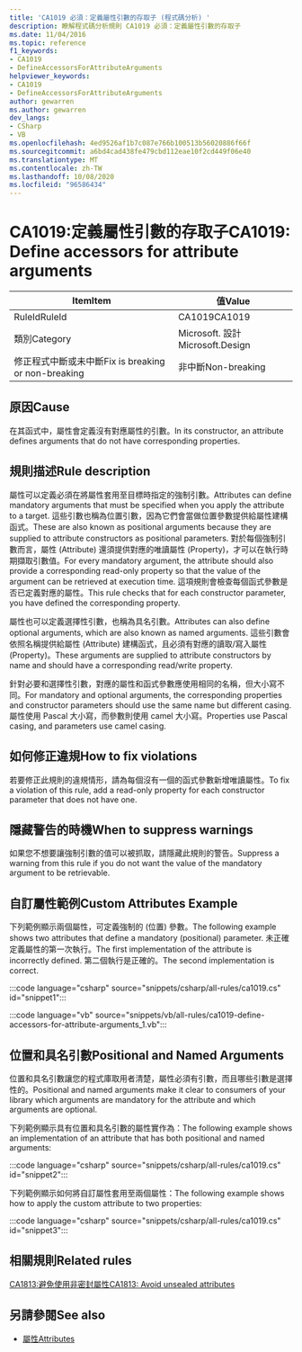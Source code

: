 ```yaml
---
title: 'CA1019 必須：定義屬性引數的存取子 (程式碼分析) '
description: 瞭解程式碼分析規則 CA1019 必須：定義屬性引數的存取子
ms.date: 11/04/2016
ms.topic: reference
f1_keywords:
- CA1019
- DefineAccessorsForAttributeArguments
helpviewer_keywords:
- CA1019
- DefineAccessorsForAttributeArguments
author: gewarren
ms.author: gewarren
dev_langs:
- CSharp
- VB
ms.openlocfilehash: 4ed9526af1b7c087e766b100513b56020886f66f
ms.sourcegitcommit: a6bd4cad438fe479cbd112eae10f2cd449f06e40
ms.translationtype: MT
ms.contentlocale: zh-TW
ms.lasthandoff: 10/08/2020
ms.locfileid: "96586434"
---
```

# <a name="ca1019-define-accessors-for-attribute-arguments"></a><span data-ttu-id="0b3ce-103">CA1019:定義屬性引數的存取子</span><span class="sxs-lookup"><span data-stu-id="0b3ce-103">CA1019: Define accessors for attribute arguments</span></span>

| <span data-ttu-id="0b3ce-104">Item</span><span class="sxs-lookup"><span data-stu-id="0b3ce-104">Item</span></span>                                     | <span data-ttu-id="0b3ce-105">值</span><span class="sxs-lookup"><span data-stu-id="0b3ce-105">Value</span></span>            |
|------------------------------------------|------------------|
| <span data-ttu-id="0b3ce-106">RuleId</span><span class="sxs-lookup"><span data-stu-id="0b3ce-106">RuleId</span></span>                                   | <span data-ttu-id="0b3ce-107">CA1019</span><span class="sxs-lookup"><span data-stu-id="0b3ce-107">CA1019</span></span>           |
| <span data-ttu-id="0b3ce-108">類別</span><span class="sxs-lookup"><span data-stu-id="0b3ce-108">Category</span></span>                                 | <span data-ttu-id="0b3ce-109">Microsoft. 設計</span><span class="sxs-lookup"><span data-stu-id="0b3ce-109">Microsoft.Design</span></span> |
| <span data-ttu-id="0b3ce-110">修正程式中斷或未中斷</span><span class="sxs-lookup"><span data-stu-id="0b3ce-110">Fix is breaking or non-breaking</span></span> | <span data-ttu-id="0b3ce-111">非中斷</span><span class="sxs-lookup"><span data-stu-id="0b3ce-111">Non-breaking</span></span>     |

## <a name="cause"></a><span data-ttu-id="0b3ce-112">原因</span><span class="sxs-lookup"><span data-stu-id="0b3ce-112">Cause</span></span>

<span data-ttu-id="0b3ce-113">在其函式中，屬性會定義沒有對應屬性的引數。</span><span class="sxs-lookup"><span data-stu-id="0b3ce-113">In its constructor, an attribute defines arguments that do not have corresponding properties.</span></span>

## <a name="rule-description"></a><span data-ttu-id="0b3ce-114">規則描述</span><span class="sxs-lookup"><span data-stu-id="0b3ce-114">Rule description</span></span>

<span data-ttu-id="0b3ce-115">屬性可以定義必須在將屬性套用至目標時指定的強制引數。</span><span class="sxs-lookup"><span data-stu-id="0b3ce-115">Attributes can define mandatory arguments that must be specified when you apply the attribute to a target.</span></span> <span data-ttu-id="0b3ce-116">這些引數也稱為位置引數，因為它們會當做位置參數提供給屬性建構函式。</span><span class="sxs-lookup"><span data-stu-id="0b3ce-116">These are also known as positional arguments because they are supplied to attribute constructors as positional parameters.</span></span> <span data-ttu-id="0b3ce-117">對於每個強制引數而言，屬性 (Attribute) 還須提供對應的唯讀屬性 (Property)，才可以在執行時期擷取引數值。</span><span class="sxs-lookup"><span data-stu-id="0b3ce-117">For every mandatory argument, the attribute should also provide a corresponding read-only property so that the value of the argument can be retrieved at execution time.</span></span> <span data-ttu-id="0b3ce-118">這項規則會檢查每個函式參數是否已定義對應的屬性。</span><span class="sxs-lookup"><span data-stu-id="0b3ce-118">This rule checks that for each constructor parameter, you have defined the corresponding property.</span></span>

<span data-ttu-id="0b3ce-119">屬性也可以定義選擇性引數，也稱為具名引數。</span><span class="sxs-lookup"><span data-stu-id="0b3ce-119">Attributes can also define optional arguments, which are also known as named arguments.</span></span> <span data-ttu-id="0b3ce-120">這些引數會依照名稱提供給屬性 (Attribute) 建構函式，且必須有對應的讀取/寫入屬性 (Property)。</span><span class="sxs-lookup"><span data-stu-id="0b3ce-120">These arguments are supplied to attribute constructors by name and should have a corresponding read/write property.</span></span>

<span data-ttu-id="0b3ce-121">針對必要和選擇性引數，對應的屬性和函式參數應使用相同的名稱，但大小寫不同。</span><span class="sxs-lookup"><span data-stu-id="0b3ce-121">For mandatory and optional arguments, the corresponding properties and constructor parameters should use the same name but different casing.</span></span> <span data-ttu-id="0b3ce-122">屬性使用 Pascal 大小寫，而參數則使用 camel 大小寫。</span><span class="sxs-lookup"><span data-stu-id="0b3ce-122">Properties use Pascal casing, and parameters use camel casing.</span></span>

## <a name="how-to-fix-violations"></a><span data-ttu-id="0b3ce-123">如何修正違規</span><span class="sxs-lookup"><span data-stu-id="0b3ce-123">How to fix violations</span></span>

<span data-ttu-id="0b3ce-124">若要修正此規則的違規情形，請為每個沒有一個的函式參數新增唯讀屬性。</span><span class="sxs-lookup"><span data-stu-id="0b3ce-124">To fix a violation of this rule, add a read-only property for each constructor parameter that does not have one.</span></span>

## <a name="when-to-suppress-warnings"></a><span data-ttu-id="0b3ce-125">隱藏警告的時機</span><span class="sxs-lookup"><span data-stu-id="0b3ce-125">When to suppress warnings</span></span>

<span data-ttu-id="0b3ce-126">如果您不想要讓強制引數的值可以被抓取，請隱藏此規則的警告。</span><span class="sxs-lookup"><span data-stu-id="0b3ce-126">Suppress a warning from this rule if you do not want the value of the mandatory argument to be retrievable.</span></span>

## <a name="custom-attributes-example"></a><span data-ttu-id="0b3ce-127">自訂屬性範例</span><span class="sxs-lookup"><span data-stu-id="0b3ce-127">Custom Attributes Example</span></span>

<span data-ttu-id="0b3ce-128">下列範例顯示兩個屬性，可定義強制的 (位置) 參數。</span><span class="sxs-lookup"><span data-stu-id="0b3ce-128">The following example shows two attributes that define a mandatory (positional) parameter.</span></span> <span data-ttu-id="0b3ce-129">未正確定義屬性的第一次執行。</span><span class="sxs-lookup"><span data-stu-id="0b3ce-129">The first implementation of the attribute is incorrectly defined.</span></span> <span data-ttu-id="0b3ce-130">第二個執行是正確的。</span><span class="sxs-lookup"><span data-stu-id="0b3ce-130">The second implementation is correct.</span></span>

:::code language="csharp" source="snippets/csharp/all-rules/ca1019.cs" id="snippet1":::

:::code language="vb" source="snippets/vb/all-rules/ca1019-define-accessors-for-attribute-arguments_1.vb":::

## <a name="positional-and-named-arguments"></a><span data-ttu-id="0b3ce-131">位置和具名引數</span><span class="sxs-lookup"><span data-stu-id="0b3ce-131">Positional and Named Arguments</span></span>

<span data-ttu-id="0b3ce-132">位置和具名引數讓您的程式庫取用者清楚，屬性必須有引數，而且哪些引數是選擇性的。</span><span class="sxs-lookup"><span data-stu-id="0b3ce-132">Positional and named arguments make it clear to consumers of your library which arguments are mandatory for the attribute and which arguments are optional.</span></span>

<span data-ttu-id="0b3ce-133">下列範例顯示具有位置和具名引數的屬性實作為：</span><span class="sxs-lookup"><span data-stu-id="0b3ce-133">The following example shows an implementation of an attribute that has both positional and named arguments:</span></span>

:::code language="csharp" source="snippets/csharp/all-rules/ca1019.cs" id="snippet2":::

<span data-ttu-id="0b3ce-134">下列範例顯示如何將自訂屬性套用至兩個屬性：</span><span class="sxs-lookup"><span data-stu-id="0b3ce-134">The following example shows how to apply the custom attribute to two properties:</span></span>

:::code language="csharp" source="snippets/csharp/all-rules/ca1019.cs" id="snippet3":::

## <a name="related-rules"></a><span data-ttu-id="0b3ce-135">相關規則</span><span class="sxs-lookup"><span data-stu-id="0b3ce-135">Related rules</span></span>

[<span data-ttu-id="0b3ce-136">CA1813:避免使用非密封屬性</span><span class="sxs-lookup"><span data-stu-id="0b3ce-136">CA1813: Avoid unsealed attributes</span></span>](ca1813.md)

## <a name="see-also"></a><span data-ttu-id="0b3ce-137">另請參閱</span><span class="sxs-lookup"><span data-stu-id="0b3ce-137">See also</span></span>

- [<span data-ttu-id="0b3ce-138">屬性</span><span class="sxs-lookup"><span data-stu-id="0b3ce-138">Attributes</span></span>](../../../standard/design-guidelines/attributes.md)

